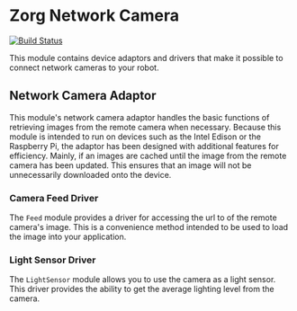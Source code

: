 # Zorg Network Camera

[![Build Status](https://travis-ci.org/zorg-framework/zorg-network-camera.svg?branch=0.0.1)](https://travis-ci.org/zorg-framework/zorg-network-camera)

This module contains device adaptors and drivers that make it possible
to connect network cameras to your robot.

## Network Camera Adaptor

This module's network camera adaptor handles the basic functions of
retrieving images from the remote camera when necessary. Because this
module is intended to run on devices such as the Intel Edison or the
Raspberry Pi, the adaptor has been designed with additional features
for efficiency. Mainly, if an images are cached until the image from
the remote camera has been updated. This ensures that an image will
not be unnecessarily downloaded onto the device.

### Camera Feed Driver

The `Feed` module provides a driver for accessing the url to of the
remote camera's image. This is a convenience method intended to be
used to load the image into your application.

### Light Sensor Driver

The `LightSensor` module allows you to use the camera as a light sensor.
This driver provides the ability to get the average lighting level from
the camera.
